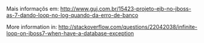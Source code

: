 Mais informaçõs em: http://www.guj.com.br/15423-projeto-ejb-no-jboss-as-7-dando-loop-no-log-quando-da-erro-de-banco

More information in: http://stackoverflow.com/questions/22042038/infinite-loop-on-jboss7-when-have-a-database-exception
